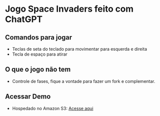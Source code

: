 # Jogo Space Invaders feito com ChatGPT

## Comandos para jogar

- Teclas de seta do teclado para movimentar para esquerda e direita
- Tecla de espaço para atirar

## O que o jogo não tem

- Controle de fases, fique a vontade para fazer um fork e complementar.

## Acessar Demo

- Hospedado no Amazon S3: [Acesse aqui](http://space-invaders-gpt.s3-website-us-east-1.amazonaws.com/)
